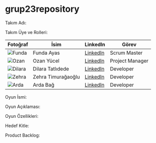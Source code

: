 # grup23repository
Takım Adı:

Takım Üye ve Rolleri:

| Fotoğraf | İsim | LinkedIn | Görev |
|----------|------|----------|-------|
| ![Funda](https://via.placeholder.com/50) | Funda Ayas | [LinkedIn](https://linkedin.com/in/ahmetyilmaz) | Scrum Master |
| ![Ozan](https://via.placeholder.com/50) | Ozan Yücel | [LinkedIn](https://linkedin.com/in/elifdemir) | Project Manager |
| ![Dilara](https://via.placeholder.com/50) | Dilara Tatlıdede | [LinkedIn](https://www.linkedin.com/in/dilara-tatl%C4%B1dede-9197b4333/) | Developer |
| ![Zehra](https://via.placeholder.com/50) | Zehra Timurağaoğlu | [LinkedIn](https://www.linkedin.com/in/zehra-timura%C4%9Fao%C4%9Flu-9b89222a6/) | Developer |
| ![Arda](https://via.placeholder.com/50) | Arda Bağ | [LinkedIn](https://linkedin.com/in/cankoc) | Developer |





Oyun İsmi:

Oyun Açıklaması:

Oyun Özellikleri:

Hedef Kitle:

Product Backlog:

